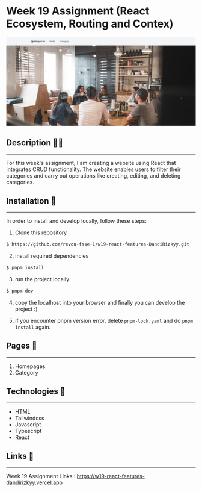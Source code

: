 # Week 19 Assignment (React Ecosystem, Routing and Contex)

![Assignment](/src/assets/week-19-banner.png)

## Description ✍🏻

---

For this week's assignment, I am creating a website using React that integrates CRUD functionality. The website enables users to filter their categories and carry out operations like creating, editing, and deleting categories.

## Installation 🔨

---

In order to install and develop locally, follow these steps:

1. Clone this repository

```bash
$ https://github.com/revou-fsse-1/w19-react-features-DandiRizkyy.git
```

2. install required dependencies

```bash
$ pnpm install
```

3. run the project locally

```bash
$ pnpm dev
```

4. copy the localhost into your browser and finally you can develop the project :)

5. if you encounter pnpm version error, delete `pnpm-lock.yaml` and do `pnpm install` again.

## Pages 📖

---

1. Homepages
2. Category

## Technologies 🚀

---

- HTML
- Tailwindcss
- Javascript
- Typescript
- React

## Links 🔗

---

Week 19 Assignment Links : https://w19-react-features-dandirizkyy.vercel.app
